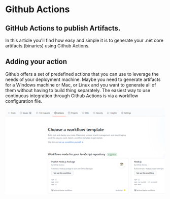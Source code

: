 # Github Actions

## GitHub Actions to publish Artifacts.

In this article you'll find how easy and simple it is to generate your .net core artifacts (binaries) using Github Actions. 

## Adding your action

Github offers a set of predefined actions that you can use to leverage the needs of your deployment machine. Maybe you need to generate artifacts for a Windows machine or Mac, or Linux and you want to generate all of them without having to build thing separately. The easiest way to use continuous integration through Github Actions is via a workflow configuration file. 

![](https://github.com/JordiCorbilla/github-actions/raw/master/githubactions.png)
